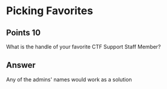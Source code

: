 # Picking Favorites

## Points 10

What is the handle of your favorite CTF Support Staff Member?


## Answer

Any of the admins' names would work as a solution